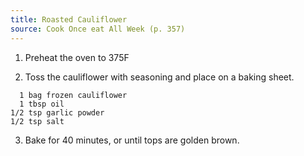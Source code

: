 ```yaml
---
title: Roasted Cauliflower
source: Cook Once eat All Week (p. 357)
---
```


1) Preheat the oven to 375F

2) Toss the cauliflower with seasoning and place on a baking sheet.

```
  1 bag frozen cauliflower
  1 tbsp oil
1/2 tsp garlic powder
1/2 tsp salt
```

3) Bake for 40 minutes, or until tops are golden brown.
